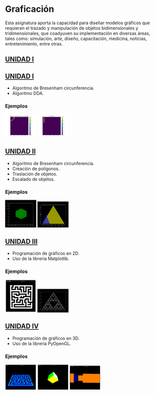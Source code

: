 
# Graficación 

Esta asignatura aporta la capacidad para diseñar modelos gráficos que requieran el trazado
y manipulación de objetos bidimensionales y tridimensionales, que coadyuven su
implementación en diversas áreas, tales como: simulación, arte, diseño, capacitación,
medicina, noticias, entretenimiento, entre otras.

## [UNIDAD I](UNIDAD_I)
## [UNIDAD I](UNIDAD_I)
- Algoritmo de Bresenham circunferencia.
- Algoritmo DDA.

### Ejemplos
<img src="circunferencia.png" alt="Linea con el algoritmo de Bresenham"  width="20%" height="20%">
<img src="linea.png" alt="Circunferencia con el algoritmo de Bresenham"   width="20%" height="20%">

 ## [UNIDAD II](UNIDAD_II)
- Algoritmo de Bresenham circunferencia.
- Creación de polígonos.
- Traslación de objetos.
- Escalado de objetos.

### Ejemplos
<img src="poligono.png"   width="20%" height="20%">
<img src="escalado.png" width="20%" height="20%">

 ## [UNIDAD III](UNIDAD_III)
- Programación de gráficos en 2D.
- Uso de la librería Matplotlib.

### Ejemplos
<img src="laberrinto.png"   width="20%" height="20%">
<img src="fractal.png" width="20%" height="20%">

 ## [UNIDAD IV](UNIDAD_IV)
- Programación de gráficos en 3D.
- Uso de la librería PyOpenGL.

### Ejemplos
<img src="lab3D.png"   width="20%" height="20%">
<img src="cubo3d.png" width="20%" height="20%">
<img src="lab3d.png" width="20%" height="20%">

